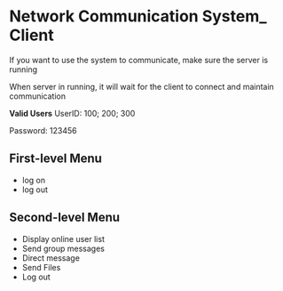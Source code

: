 # Network Communication System_ Client

If you want to use the system to communicate, make sure the server is running

When server in running, it will wait for the client to connect and maintain communication

**Valid Users**
UserID: 100; 200; 300

Password: 123456

## First-level Menu
- log on
- log out

## Second-level Menu
- Display online user list
- Send group messages
- Direct message
- Send Files
- Log out
